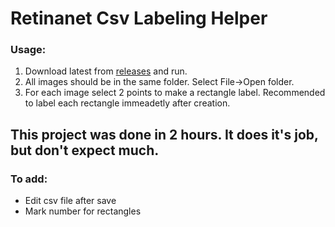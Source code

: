 # Retinanet Csv Labeling Helper

### Usage:
1. Download latest from [releases](https://github.com/mircearoata/retinanetCsvHelper/releases) and run.
2. All images should be in the same folder. Select File->Open folder.
3. For each image select 2 points to make a rectangle label. Recommended to label each rectangle immeadetly after creation.

## This project was done in 2 hours. It does it's job, but don't expect much.

### To add:
* Edit csv file after save
* Mark number for rectangles
